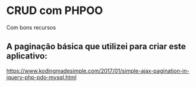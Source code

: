 # CRUD com PHPOO

Com bons recursos


## A paginação básica que utilizei para criar este aplicativo:

https://www.kodingmadesimple.com/2017/01/simple-ajax-pagination-in-jquery-php-pdo-mysql.html
